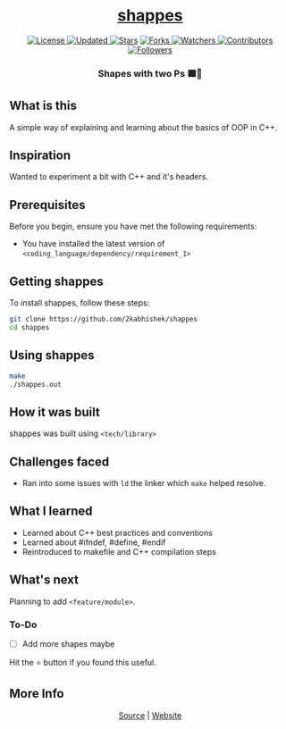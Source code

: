 <div align = "center">

<h1><a href="https://2kabhishek.github.io/shappes">shappes</a></h1>

<a href="https://github.com/2KAbhishek/shappes/blob/main/LICENSE">
<img alt="License" src="https://img.shields.io/github/license/2kabhishek/shappes?style=plastic&color=white&label=License"> </a>

<a href="https://github.com/2KAbhishek/shappes/pulse">
<img alt="Updated" src="https://img.shields.io/github/last-commit/2kabhishek/shappes?style=plastic&color=e30724&label=Updated"> </a>

<a href="https://github.com/2KAbhishek/shappes/stargazers">
<img alt="Stars" src="https://img.shields.io/github/stars/2kabhishek/shappes?style=plastic&color=00d451&label=Stars"></a>

<a href="https://github.com/2KAbhishek/shappes/network/members">
<img alt="Forks" src="https://img.shields.io/github/forks/2kabhishek/shappes?style=plastic&color=1688f0&label=Forks"> </a>

<a href="https://github.com/2KAbhishek/shappes/watchers">
<img alt="Watchers" src="https://img.shields.io/github/watchers/2kabhishek/shappes?style=plastic&color=ff5500&label=Watchers"> </a>

<a href="https://github.com/2KAbhishek/shappes/graphs/contributors">
<img alt="Contributors" src="https://img.shields.io/github/contributors/2kabhishek/shappes?style=plastic&color=f0f&label=Contributors"> </a>

<a href="https://github.com/2KAbhishek?tab=followers">
<img alt="Followers" src="https://img.shields.io/github/followers/2kabhishek?color=222&style=plastic&label=Followers"> </a>

<h3>Shapes with two Ps 🟩📐</h3>

</div>

## What is this

A simple way of explaining and learning about the basics of OOP in C++.

## Inspiration

Wanted to experiment a bit with C++ and it's headers.

## Prerequisites

Before you begin, ensure you have met the following requirements:

- You have installed the latest version of `<coding_language/dependency/requirement_1>`

## Getting shappes

To install shappes, follow these steps:

```bash
git clone https://github.com/2kabhishek/shappes
cd shappes
```

## Using shappes

```bash
make
./shappes.out
```

## How it was built

shappes was built using `<tech/library>`

## Challenges faced

- Ran into some issues with `ld` the linker which `make` helped resolve.

## What I learned

- Learned about C++ best practices and conventions
- Learned about #ifndef, #define, #endif
- Reintroduced to makefile and C++ compilation steps

## What's next

Planning to add `<feature/module>`.

### To-Do

- [ ] Add more shapes maybe

Hit the ⭐ button if you found this useful.

## More Info

<div align="center">

<a href="https://github.com/2KAbhishek/shappes">Source</a> | <a href="https://2kabhishek.github.io/shappes">Website</a>

</div>
